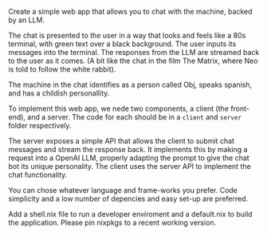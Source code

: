 Create a simple web app that allows you to chat with the machine,
backed by an LLM.

The chat is presented to the user in a way that looks and feels like a
80s terminal, with green text over a black background. The user inputs
its messages into the terminal. The responses from the LLM are
streamed back to the user as it comes. (A bit like the chat in the
film The Matrix, where Neo is told to follow the white rabbit).

The machine in the chat identifies as a person called Obj, speaks
spanish, and has a childish personallity.

To implement this web app, we nede two components, a client (the
front-end), and a server. The code for each should be in a `client`
and `server` folder respectively.

The server exposes a simple API that allows the client to submit chat
messages and stream the response back.  It implements this by making a
request into a OpenAI LLM, properly adapting the prompt to give the
chat bot its unique personality. The client uses the server API to
implement the chat functionality.

You can chose whatever language and frame-works you prefer. Code
simplicity and a low number of depencies and easy set-up are
preferred.

Add a shell.nix file to run a developer enviroment and a default.nix
to build the application.  Please pin nixpkgs to a recent working
version.
